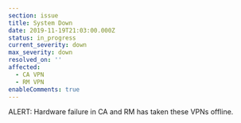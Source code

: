 ```yaml
---
section: issue
title: System Down
date: 2019-11-19T21:03:00.000Z
status: in_progress
current_severity: down
max_severity: down
resolved_on: ''
affected:
  - CA VPN
  - RM VPN
enableComments: true
---
```

ALERT: Hardware failure in CA and RM has taken these VPNs offline.
